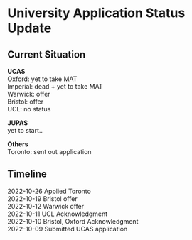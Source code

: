 # University Application Status Update

## Current Situation

**UCAS** \
Oxford: yet to take MAT \
Imperial: dead + yet to take MAT \
Warwick: offer \
Bristol: offer \
UCL: no status

**JUPAS** \
yet to start..

**Others** \
Toronto: sent out application

## Timeline

2022-10-26 Applied Toronto \
2022-10-19 Bristol offer \
2022-10-12 Warwick offer \
2022-10-11 UCL Acknowledgment \
2022-10-10 Bristol, Oxford Acknowledgment \
2022-10-09 Submitted UCAS application 
